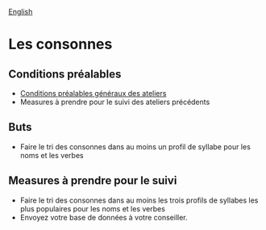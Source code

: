 <a href="../../ws/CONSONANTS.md">English</a>

# Les consonnes

## Conditions préalables

- [Conditions préalables généraux des ateliers](../WORKSHOPS.md#Prerequisites)
- Measures à prendre pour le suivi des ateliers précédents

## Buts

- Faire le tri des consonnes dans au moins un profil de syllabe pour les noms et les verbes

## Measures à prendre pour le suivi

- Faire le tri des consonnes dans au moins les trois profils de syllabes les plus populaires pour les noms et les verbes
- Envoyez votre base de données à votre conseiller.
